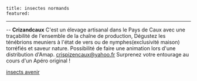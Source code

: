 	title: insectes normands
	featured:
---

-- **Crizandcaux** C'est  un élevage artisanal dans le Pays de Caux avec une traçabilité de l'ensemble de la chaîne de production,  Dégustez les ténébrions meuniers à l'état de vers ou de nymphes(exclusivité maison) torréfiés et saveur nature. Possibilité de faire une animation lors d'une distribution d'Amap. <crispizencaux@yahoo.fr> 
Surprenez votre entourage au cours d'un Apéro original !  

[insects avenir](http://www.insectavenir.fr/ "insectes avenir")